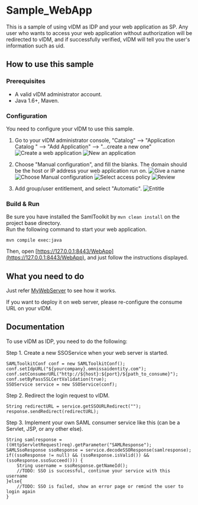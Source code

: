 
# Sample_WebApp

This is a sample of using vIDM as IDP and your web application as SP. Any user who wants to
access your web application without authorization will be redirected to vIDM, and if successfully
verified, vIDM will tell you the user's information such as uid.

## How to use this sample

### Prerequisites

* A valid vIDM administrator account.
* Java 1.6+, Maven.

### Configuration
    
You need to configure your vIDM to use this sample.  

1. Go to your vIDM administrator console, "Catalog" --> "Application Catalog " --> 
"Add Application" --> "...create a new one"
![Create a web application](webapp/img/step1.png)
![New an application](webapp/img/step2.png)

2. Choose "Manual configuration", and fill the blanks. The domain should be the host or
IP address your web application run on.
![Give a name](webapp/img/step3.png)
![Choose Manual configuration](webapp/img/step4.png)
![Select access policy](webapp/img/step5.png)
![Review](webapp/img/step6.png)


3. Add group/user entitlement, and select "Automatic".
![Entitle](webapp/img/step7.png)

### Build & Run

Be sure you have installed the SamlToolkit by `mvn clean install` on the project base directory.  
Run the following command to start your web application.
```
mvn compile exec:java
```
Then, open [https://127.0.0.1:8443/WebApp](https://127.0.0.1:8443/WebApp), and just
follow the instructions displayed.

## What you need to do

Just refer [MyWebServer](src/main/java/com/omnissa/eucenablement/sample/MyWebServer.java)
to see how it works. 

If you want to deploy it on web server, please re-configure the consume URL on your vIDM.

## Documentation

To use vIDM as IDP, you need to do the following:

Step 1. Create a new SSOService when your web server is started.
```
SAMLToolkitConf conf = new SAMLToolkitConf();
conf.setIdpURL("${yourcompany}.omnissaidentity.com");
conf.setConsumerURL("http://${host}:${port}/${path_to_consume}");
conf.setByPassSSLCertValidation(true);
SSOService service = new SSOService(conf);
```

Step 2. Redirect the login request to vIDM.
```
String redirectURL = service.getSSOURLRedirect("");
response.sendRedirect(redirectURL);
```

Step 3. Implement your own SAML consumer service like this (can be a Servlet, JSP, or any other else).
```
String samlresponse = ((HttpServletRequest)req).getParameter("SAMLResponse");	
SAMLSsoResponse ssoResponse = service.decodeSSOResponse(samlresponse);
if((ssoResponse != null) && (ssoResponse.isValid()) && (ssoResponse.ssoSucceed())) {
	String username = ssoResponse.getNameId();
	//TODO: SSO is successful, continue your service with this username
}else{
	//TODO: SSO is failed, show an error page or remind the user to login again
}
```

